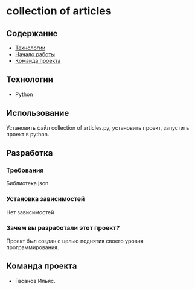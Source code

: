 # collection of articles
 ## Содержание
- [Технологии](#технологии)
- [Начало работы](#начало-работы)
- [Команда проекта](#команда-проекта)

## Технологии
- Python

## Использование
Установить файл collection of articles.py, установить проект, запустить проект в python.


## Разработка

### Требования
Библиотека json

### Установка зависимостей
Нет зависимостей

### Зачем вы разработали этот проект?
Проект был создан с целью поднятия своего уровня программирования. 

## Команда проекта
- Гвсанов Ильяс.

